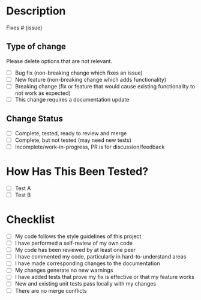 # Description

Fixes # (issue)

## Type of change

Please delete options that are not relevant.

-   [ ] Bug fix (non-breaking change which fixes an issue)
-   [ ] New feature (non-breaking change which adds functionality)
-   [ ] Breaking change (fix or feature that would cause existing functionality to not work as expected)
-   [ ] This change requires a documentation update

## Change Status

-   [ ] Complete, tested, ready to review and merge
-   [ ] Complete, but not tested (may need new tests)
-   [ ] Incomplete/work-in-progress, PR is for discussion/feedback

# How Has This Been Tested?

-   [ ] Test A
-   [ ] Test B

# Checklist

-   [ ] My code follows the style guidelines of this project
-   [ ] I have performed a self-review of my own code
-   [ ] My code has been reviewed by at least one peer
-   [ ] I have commented my code, particularly in hard-to-understand areas
-   [ ] I have made corresponding changes to the documentation
-   [ ] My changes generate no new warnings
-   [ ] I have added tests that prove my fix is effective or that my feature works
-   [ ] New and existing unit tests pass locally with my changes
-   [ ] There are no merge conflicts